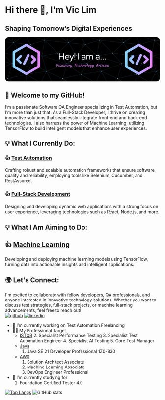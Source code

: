 # Hi there 👋, I'm Vic Lim
## Shaping Tomorrow’s Digital Experiences
![Shaping Tomorrow’s Digital Experiences](https://github.com/vicLim88/vicLim88/blob/main/github-header-image.png?raw=true)

## 👋 Welcome to my GitHub! 
I’m a passionate Software QA Engineer specializing in Test Automation, but I’m more than just that. As a Full-Stack Developer, I thrive on creating innovative solutions that seamlessly integrate front-end and back-end technologies. I also harness the power of Machine Learning, utilizing TensorFlow to build intelligent models that enhance user experiences.

## 💡 What I Currently Do:
### 👍 <ins>Test Automation</ins>
Crafting robust and scalable automation frameworks that ensure software quality and reliability, employing tools like Selenium, Cucumber, and RestAssured.

### 👍 <ins>Full-Stack Development</ins>
Designing and developing dynamic web applications with a strong focus on user experience, leveraging technologies such as React, Node.js, and more.

## 💡 What I Am Aiming to Do:
## 👍 <ins>Machine Learning</ins>
Developing and deploying machine learning models using TensorFlow, turning data into actionable insights and intelligent applications.

## 🌍 Let's Connect:
I'm excited to collaborate with fellow developers, QA professionals, and anyone interested in innovative technology solutions. Whether you want to discuss test strategies, full-stack projects, or machine learning advancements, feel free to reach out!<br>
[<img src='https://cdn.jsdelivr.net/npm/simple-icons@3.0.1/icons/github.svg' alt='github' height='40'>](https://github.com/vicLim88)  [<img src='https://cdn.jsdelivr.net/npm/simple-icons@3.0.1/icons/linkedin.svg' alt='linkedin' height='40'>](https://www.linkedin.com/in/www.linkedin.com/in/viclim88-88888888/)  


- 🔭 I’m currently working on Test Automation Freelancing 
- ✍🏼 My Professional Target
  - <ins>ISTQB</ins>
    2. Specialist Performance Testing
    3. Specialist Test Automation Engineer
    4. Specialist AI Testing
    5. Core Test Manager
  - <ins>Java</ins>
    1. Java SE 21 Developer Professional 1Z0-830
  - <ins>AWS</ins>
    1. Solution Architect Associate
    2. Machine Learning Associate
    3. DevOps Engineer Professional
- 🎯 I’m currently studying for
    1. Foundation Certified Tester 4.0
 
       
[![Top Langs](https://github-readme-stats.vercel.app/api/top-langs/?username=vicLim88)](https://github.com/anuraghazra/github-readme-stats)
![GitHub stats](https://github-readme-stats.vercel.app/api?username=vicLim88&show_icons=true&count_private=true)  
